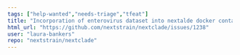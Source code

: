 ```yaml
---
tags: ["help-wanted","needs-triage","tfeat"]
title: "Incorporation of enterovirus dataset into nextalde docker container"
html_url: "https://github.com/nextstrain/nextclade/issues/1238"
user: "laura-bankers"
repo: "nextstrain/nextclade"
---
```


